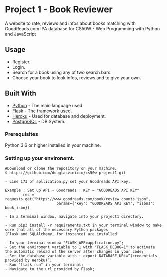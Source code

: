 # Project 1 - Book Reviewer 

A website to rate, reviews and infos about books matching with GoodReads.com IPA database for 
CS50W - Web Programming with Python and JavaScript

## Usage

- Register. 
- Login. 
- Search for a book using any of two search bars.
- Choose your book to look infos, reviews and to give your own. 

## Built With

* [Python](https://docs.python.org/3/) - The main language used.
* [Flask](https://flask.palletsprojects.com/en/1.1.x/) - The framework used. 
* [Heroku](https://dashboard.heroku.com/login) - Used for database and deployment.
* [PostgreSQL](https://www.postgresql.org/docs/) - DB System.


### Prerequisites

Python 3.6 or higher installed in your machine. 


### Setting up your environemt. 

```
#Download or clone the repository on your machine. 
$ https://github.com/douglasvinicio/cs50w-project1.git

- Line 173 of apllication.py set your Goodreads API key.

Example : Set up API - Goodreads : KEY = "GOODREADS API KEY"
        res = requests.get("https://www.goodreads.com/book/review_counts.json",
                       params={"key": "GOODREADS API KEY", "isbns": book_isbn})

- In a terminal window, navigate into your project1 directory.

- Run pip3 install -r requirements.txt in your terminal window to make sure that all of the necessary Python packages 
(Flask and SQLAlchemy, for instance) are installed.

- In your terminal window "FLASK_APP=application.py"; 
- Set the enviroment variable to 1 with "FLASK_DEBUG=1" to activate the automatic reload of the server after changes in your code;
- Set the database variable with : export DATABASE_URL=“(credentials provided by Heroku)“;
- Run "flask run" in your terminal;
- Navigate to the url provided by Flask;
```
